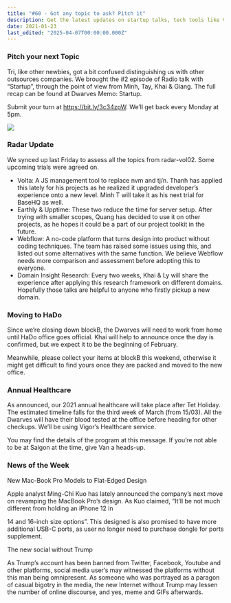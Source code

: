 ```yaml
---
title: "#60 - Got any topic to ask? Pitch it"
description: Get the latest updates on startup talks, tech tools like Volta and Earthly, office moves, healthcare plans, and Apple’s new MacBook Pro design.
date: 2021-01-23
last_edited: "2025-04-07T00:00:00.000Z"
---
```


### Pitch your next Topic

Tri, like other newbies, got a bit confused distinguishing us with other outsources companies. We brought the #2 episode of Radio talk with “Startup”, through the point of view from Minh, Tay, Khai & Giang. The full recap can be found at Dwarves Memo: Startup.

Submit your turn at <https://bit.ly/3c34zpW>. We’ll get back every Monday at 5pm.

![](assets/notion-image-1744007082035-4jjui.webp)

### Radar Update

We synced up last Friday to assess all the topics from radar-vol02. Some upcoming trials were agreed on.

- Volta: A JS management tool to replace nvm and tj/n. Thanh has applied this lately for his projects as he realized it upgraded developer’s experience onto a new level. Minh T will take it as his next trial for BaseHQ as well.
- Earthly & Upptime: These two reduce the time for server setup. After trying with smaller scopes, Quang has decided to use it on other projects, as he hopes it could be a part of our project toolkit in the future.
- Webflow: A no-code platform that turns design into product without coding techniques. The team has raised some issues using this, and listed out some alternatives with the same function. We believe Webflow needs more comparison and assessment before adopting this to everyone.
- Domain Insight Research: Every two weeks, Khai & Ly will share the experience after applying this research framework on different domains. Hopefully those talks are helpful to anyone who firstly pickup a new domain.

### Moving to HaDo

Since we’re closing down blockB, the Dwarves will need to work from home until HaDo office goes official. Khai will help to announce once the day is confirmed, but we expect it to be the beginning of February.

Meanwhile, please collect your items at blockB this weekend, otherwise it might get difficult to find yours once they are packed and moved to the new office.

### Annual Healthcare

As announced, our 2021 annual healthcare will take place after Tet Holiday. The estimated timeline falls for the third week of March (from 15/03). All the Dwarves will have their blood tested at the office before heading for other checkups. We’ll be using Vigor’s Healthcare service.

You may find the details of the program at this message. If you’re not able to be at Saigon at the time, give Van a heads-up.

### News of the Week

New Mac-Book Pro Models to Flat-Edged Design

Apple analyst Ming-Chi Kuo has lately announced the company’s next move on revamping the MacBook Pro’s design. As Kuo claimed, “It’ll be not much different from holding an iPhone 12 in

14 and 16-inch size options”. This designed is also promised to have more additional USB-C ports, as user no longer need to purchase dongle for ports supplement.

The new social without Trump

As Trump’s account has been banned from Twitter, Facebook, Youtube and other platforms, social media user’s may witnessed the platforms without this man being omnipresent. As someone who was portrayed as a paragon of casual bigotry in the media, the new Internet without Trump may lessen the number of online discourse, and yes, meme and GIFs afterwards.
